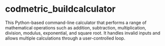# codmetric_buildcalculator
This Python-based command-line calculator that performs a range of mathematical operations such as addition, subtraction, multiplication, division, modulus, exponential, and square root. It handles invalid inputs and allows multiple calculations through a user-controlled loop.
